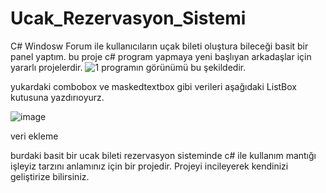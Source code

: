 # Ucak_Rezervasyon_Sistemi
C# Windosw Forum ile kullanıcıların uçak bileti oluştura bileceği basit bir panel yaptım.
bu proje c# program yapmaya yeni başlıyan arkadaşlar için yararlı projelerdir.
![1](https://user-images.githubusercontent.com/58787239/236797613-040dcaf3-49a3-40bb-b57c-c64cb8689b6e.png)
programın görünümü bu şekildedir.

yukardaki combobox ve maskedtextbox gibi verileri aşağıdaki ListBox kutusuna yazdırıoyurz.

![image](https://user-images.githubusercontent.com/58787239/236798427-e09f72f9-97da-444b-ba5a-c1e0381ea0d8.png)

veri ekleme

burdaki basit bir ucak bileti rezervasyon sisteminde c# ile kullanım mantığı işleyiz tarzını anlamınız için bir projedir. Projeyi incileyerek kendinizi geliştirize bilirsiniz.
